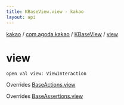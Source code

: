 ```yaml
---
title: KBaseView.view - kakao
layout: api
---
```


<div class='api-docs-breadcrumbs'><a href="../../index.html">kakao</a> / <a href="../index.html">com.agoda.kakao</a> / <a href="index.html">KBaseView</a> / <a href=".">view</a></div>

# view

<div class="signature"><code><span class="keyword">open</span> <span class="keyword">val </span><span class="identifier">view</span><span class="symbol">: </span><span class="identifier">ViewInteraction</span></code></div>

Overrides <a href="../-base-actions/view.html">BaseActions.view</a>

Overrides <a href="../-base-assertions/view.html">BaseAssertions.view</a>

